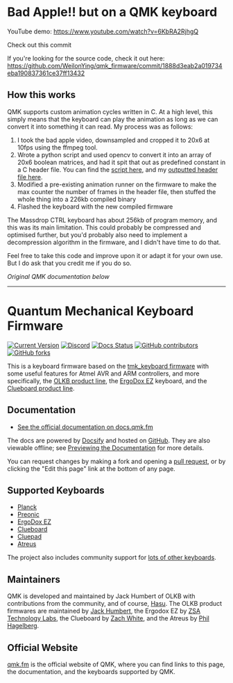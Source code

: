 # Bad Apple!! but on a QMK keyboard
YouTube demo: https://www.youtube.com/watch?v=6KbRA2RjhgQ

Check out this commit 

If you're looking for the source code, check it out here: https://github.com/WeilonYing/qmk_firmware/commit/1888d3eab2a019734eba190837361ce37ff13432

## How this works
QMK supports custom animation cycles written in C. At a high level, this simply means that the keyboard can play the animation as long as we can convert it into something it can read. My process was as follows:
1. I took the bad apple video, downsampled and cropped it to 20x6 at 10fps using the ffmpeg tool.
2. Wrote a python script and used opencv to convert it into an array of 20x6 boolean matrices, and had it spit that out as predefined constant in a C header file. You can find the [script here](https://github.com/WeilonYing/qmk_firmware/commit/1888d3eab2a019734eba190837361ce37ff13432#diff-1d56b7a1b91f493e1ee5b6338842634b4a5afa0b9a85893f7a65c86e3de49390), and my [outputted header file here](https://github.com/WeilonYing/qmk_firmware/commit/1888d3eab2a019734eba190837361ce37ff13432#diff-7bdc675226110936f146df04388507d46f38c02a98abc3e53b4837b164fd759d).
3. Modified a pre-existing animation runner on the firmware to make the max counter the number of frames in the header file, then stuffed the whole thing into a 226kb compiled binary
4. Flashed the keyboard with the new compiled firmware 

The Massdrop CTRL keyboard has about 256kb of program memory, and this was its main limitation. This could probably be compressed and optimised further, but you'd probably also need to implement a decompression algorithm in the firmware, and I didn't have time to do that.

Feel free to take this code and improve upon it or adapt it for your own use. But I do ask that you credit me if you do so.

*Original QMK documentation below*

---

# Quantum Mechanical Keyboard Firmware

[![Current Version](https://img.shields.io/github/tag/qmk/qmk_firmware.svg)](https://github.com/qmk/qmk_firmware/tags)
[![Discord](https://img.shields.io/discord/440868230475677696.svg)](https://discord.gg/Uq7gcHh)
[![Docs Status](https://img.shields.io/badge/docs-ready-orange.svg)](https://docs.qmk.fm)
[![GitHub contributors](https://img.shields.io/github/contributors/qmk/qmk_firmware.svg)](https://github.com/qmk/qmk_firmware/pulse/monthly)
[![GitHub forks](https://img.shields.io/github/forks/qmk/qmk_firmware.svg?style=social&label=Fork)](https://github.com/qmk/qmk_firmware/)

This is a keyboard firmware based on the [tmk\_keyboard firmware](https://github.com/tmk/tmk_keyboard) with some useful features for Atmel AVR and ARM controllers, and more specifically, the [OLKB product line](https://olkb.com), the [ErgoDox EZ](https://ergodox-ez.com) keyboard, and the [Clueboard product line](https://clueboard.co).

## Documentation

* [See the official documentation on docs.qmk.fm](https://docs.qmk.fm)

The docs are powered by [Docsify](https://docsify.js.org/) and hosted on [GitHub](/docs/). They are also viewable offline; see [Previewing the Documentation](https://docs.qmk.fm/#/contributing?id=previewing-the-documentation) for more details.

You can request changes by making a fork and opening a [pull request](https://github.com/qmk/qmk_firmware/pulls), or by clicking the "Edit this page" link at the bottom of any page.

## Supported Keyboards

* [Planck](/keyboards/planck/)
* [Preonic](/keyboards/preonic/)
* [ErgoDox EZ](/keyboards/ergodox_ez/)
* [Clueboard](/keyboards/clueboard/)
* [Cluepad](/keyboards/clueboard/17/)
* [Atreus](/keyboards/atreus/)

The project also includes community support for [lots of other keyboards](/keyboards/).

## Maintainers

QMK is developed and maintained by Jack Humbert of OLKB with contributions from the community, and of course, [Hasu](https://github.com/tmk). The OLKB product firmwares are maintained by [Jack Humbert](https://github.com/jackhumbert), the Ergodox EZ by [ZSA Technology Labs](https://github.com/zsa), the Clueboard by [Zach White](https://github.com/skullydazed), and the Atreus by [Phil Hagelberg](https://github.com/technomancy).

## Official Website

[qmk.fm](https://qmk.fm) is the official website of QMK, where you can find links to this page, the documentation, and the keyboards supported by QMK.
